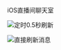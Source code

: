 
iOS直播间聊天室


![定时0.5秒刷新](https://github.com/NorthDogLi/NDLiveMsgRoom/blob/master/定时0.5秒刷新.gif)



![直接刷新消息](https://github.com/NorthDogLi/NDLiveMsgRoom/blob/master/直接刷新消息.gif)
